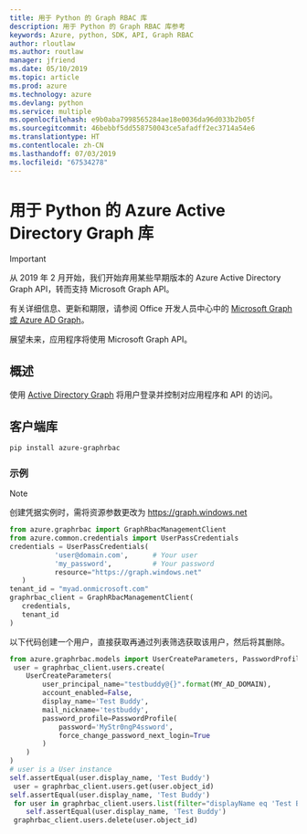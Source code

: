```yaml
---
title: 用于 Python 的 Graph RBAC 库
description: 用于 Python 的 Graph RBAC 库参考
keywords: Azure, python, SDK, API, Graph RBAC
author: rloutlaw
ms.author: routlaw
manager: jfriend
ms.date: 05/10/2019
ms.topic: article
ms.prod: azure
ms.technology: azure
ms.devlang: python
ms.service: multiple
ms.openlocfilehash: e9b0aba7998565284ae18e0036da96d033b2b05f
ms.sourcegitcommit: 46bebbf5dd558750043ce5afadff2ec3714a54e6
ms.translationtype: HT
ms.contentlocale: zh-CN
ms.lasthandoff: 07/03/2019
ms.locfileid: "67534278"
---
```

# <a name="azure-active-directory-graph-libraries-for-python"></a>用于 Python 的 Azure Active Directory Graph 库

> [!IMPORTANT]
>
> 从 2019 年 2 月开始，我们开始弃用某些早期版本的 Azure Active Directory Graph API，转而支持 Microsoft Graph API。 
>
> 有关详细信息、更新和期限，请参阅 Office 开发人员中心中的 [Microsoft Graph 或 Azure AD Graph](https://dev.office.com/blogs/microsoft-graph-or-azure-ad-graph)。
>
> 展望未来，应用程序将使用 Microsoft Graph API。 

## <a name="overview"></a>概述 

使用 [Active Directory Graph](/azure/active-directory/develop/active-directory-graph-api) 将用户登录并控制对应用程序和 API 的访问。    

## <a name="client-library"></a>客户端库   

 ```bash    
pip install azure-graphrbac 
``` 

### <a name="example"></a>示例 
> [!NOTE]   
> 创建凭据实例时，需将资源参数更改为 https://graph.windows.net    
 ```python  
from azure.graphrbac import GraphRbacManagementClient   
from azure.common.credentials import UserPassCredentials    
 credentials = UserPassCredentials( 
            'user@domain.com',      # Your user 
            'my_password',          # Your password 
            resource="https://graph.windows.net"    
    )   
 tenant_id = "myad.onmicrosoft.com" 
 graphrbac_client = GraphRbacManagementClient(  
    credentials,    
    tenant_id   
)   
``` 
以下代码创建一个用户，直接获取再通过列表筛选获取该用户，然后将其删除。   
```python   
from azure.graphrbac.models import UserCreateParameters, PasswordProfile    
 user = graphrbac_client.users.create(  
    UserCreateParameters(   
        user_principal_name="testbuddy@{}".format(MY_AD_DOMAIN),    
        account_enabled=False,  
        display_name='Test Buddy',  
        mail_nickname='testbuddy',  
        password_profile=PasswordProfile(   
            password='MyStr0ngP4ssword',    
            force_change_password_next_login=True   
        )   
    )   
)   
# user is a User instance   
self.assertEqual(user.display_name, 'Test Buddy')   
 user = graphrbac_client.users.get(user.object_id)  
self.assertEqual(user.display_name, 'Test Buddy')   
 for user in graphrbac_client.users.list(filter="displayName eq 'Test Buddy'"): 
    self.assertEqual(user.display_name, 'Test Buddy')   
 graphrbac_client.users.delete(user.object_id)  
```